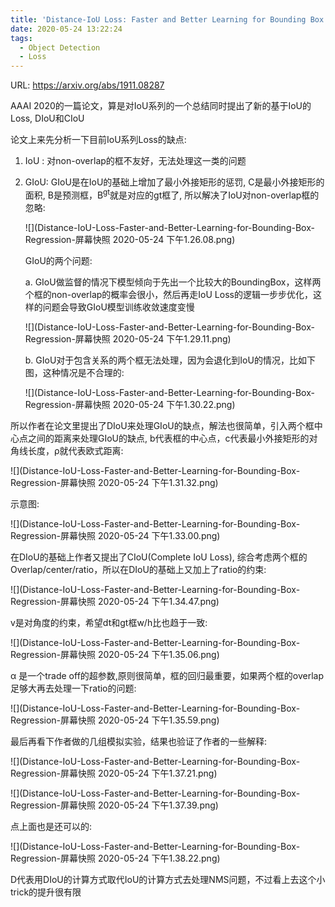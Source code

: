 ```yaml
---
title: 'Distance-IoU Loss: Faster and Better Learning for Bounding Box Regression'
date: 2020-05-24 13:22:24
tags:
  - Object Detection
  - Loss
---
```

URL: https://arxiv.org/abs/1911.08287

AAAI 2020的一篇论文，算是对IoU系列的一个总结同时提出了新的基于IoU的Loss, DIoU和CIoU

论文上来先分析一下目前IoU系列Loss的缺点:
1. IoU : 对non-overlap的框不友好，无法处理这一类的问题
2. GIoU: GIoU是在IoU的基础上增加了最小外接矩形的惩罚, C是最小外接矩形的面积, B是预测框，B<sup>gt</sup>就是对应的gt框了, 所以解决了IoU对non-overlap框的忽略:

    ![](Distance-IoU-Loss-Faster-and-Better-Learning-for-Bounding-Box-Regression-屏幕快照 2020-05-24 下午1.26.08.png)

    GIoU的两个问题:

    a. GIoU做监督的情况下模型倾向于先出一个比较大的BoundingBox，这样两个框的non-overlap的概率会很小，然后再走IoU Loss的逻辑一步步优化，这样的问题会导致GIoU模型训练收敛速度变慢

    ![](Distance-IoU-Loss-Faster-and-Better-Learning-for-Bounding-Box-Regression-屏幕快照 2020-05-24 下午1.29.11.png)

    b. GIoU对于包含关系的两个框无法处理，因为会退化到IoU的情况，比如下图，这种情况是不合理的:

    ![](Distance-IoU-Loss-Faster-and-Better-Learning-for-Bounding-Box-Regression-屏幕快照 2020-05-24 下午1.30.22.png)

所以作者在论文里提出了DIoU来处理GIoU的缺点，解法也很简单，引入两个框中心点之间的距离来处理GIoU的缺点, b代表框的中心点，c代表最小外接矩形的对角线长度，ρ就代表欧式距离:

![](Distance-IoU-Loss-Faster-and-Better-Learning-for-Bounding-Box-Regression-屏幕快照 2020-05-24 下午1.31.32.png)

示意图:

![](Distance-IoU-Loss-Faster-and-Better-Learning-for-Bounding-Box-Regression-屏幕快照 2020-05-24 下午1.33.00.png)

在DIoU的基础上作者又提出了CIoU(Complete IoU Loss), 综合考虑两个框的Overlap/center/ratio，所以在DIoU的基础上又加上了ratio的约束:

![](Distance-IoU-Loss-Faster-and-Better-Learning-for-Bounding-Box-Regression-屏幕快照 2020-05-24 下午1.34.47.png)

v是对角度的约束，希望dt和gt框w/h比也趋于一致:

![](Distance-IoU-Loss-Faster-and-Better-Learning-for-Bounding-Box-Regression-屏幕快照 2020-05-24 下午1.35.06.png)

α 是一个trade off的超参数,原则很简单，框的回归最重要，如果两个框的overlap足够大再去处理一下ratio的问题:

![](Distance-IoU-Loss-Faster-and-Better-Learning-for-Bounding-Box-Regression-屏幕快照 2020-05-24 下午1.35.59.png)

最后再看下作者做的几组模拟实验，结果也验证了作者的一些解释:

![](Distance-IoU-Loss-Faster-and-Better-Learning-for-Bounding-Box-Regression-屏幕快照 2020-05-24 下午1.37.21.png)

![](Distance-IoU-Loss-Faster-and-Better-Learning-for-Bounding-Box-Regression-屏幕快照 2020-05-24 下午1.37.39.png)

点上面也是还可以的:

![](Distance-IoU-Loss-Faster-and-Better-Learning-for-Bounding-Box-Regression-屏幕快照 2020-05-24 下午1.38.22.png)

D代表用DIoU的计算方式取代IoU的计算方式去处理NMS问题，不过看上去这个小trick的提升很有限
